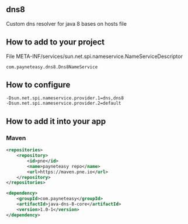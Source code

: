 ## dns8
       
Custom dns resolver for java 8 bases on hosts file

## How to add to your project

File META-INF/services/sun.net.spi.nameservice.NameServiceDescriptor
```
com.payneteasy.dns8.Dns8NameService
```

## How to configure

```shell
-Dsun.net.spi.nameservice.provider.1=dns,dns8
-Dsun.net.spi.nameservice.provider.2=default
```

## How to add it into your app

### Maven

```xml
<repositories>
    <repository>
        <id>pne</id>
        <name>payneteasy repo</name>
        <url>https://maven.pne.io</url>
    </repository>
</repositories>

<dependency>
    <groupId>com.payneteasy</groupId>
    <artifactId>java-dns-8-core</artifactId>
    <version>1.0-1</version>
</dependency>
```
